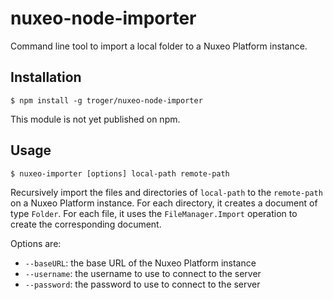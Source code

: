 # nuxeo-node-importer

Command line tool to import a local folder to a Nuxeo Platform instance.

## Installation

    $ npm install -g troger/nuxeo-node-importer

This module is not yet published on npm.

## Usage

    $ nuxeo-importer [options] local-path remote-path

Recursively import the files and directories of `local-path` to the `remote-path` on a Nuxeo Platform instance.
For each directory, it creates a document of type `Folder`.
For each file, it uses the `FileManager.Import` operation to create the corresponding document.


Options are:

- `--baseURL`: the base URL of the Nuxeo Platform instance
- `--username`: the username to use to connect to the server
- `--password`: the password to use to connect to the server
